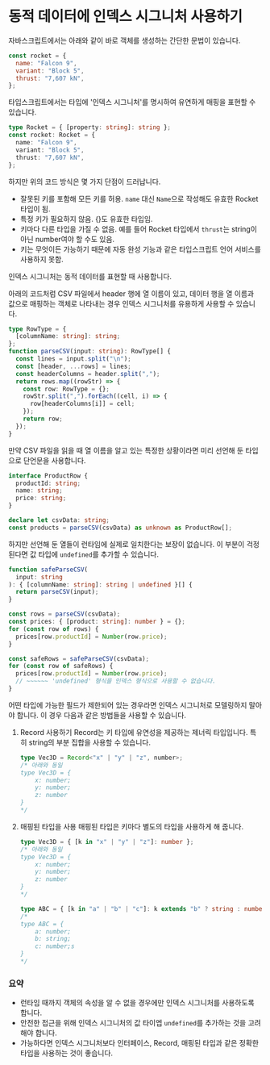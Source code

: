 # 동적 데이터에 인덱스 시그니처 사용하기

자바스크립트에서는 아래와 같이 바로 객체를 생성하는 간단한 문법이 있습니다.

```js
const rocket = {
  name: "Falcon 9",
  variant: "Block 5",
  thrust: "7,607 kN",
};
```

타입스크립트에서는 타입에 '인덱스 시그니처'를 명시하여 유연하게 매핑을 표현할 수 있습니다.

```ts
type Rocket = { [property: string]: string };
const rocket: Rocket = {
  name: "Falcon 9",
  variant: "Block 5",
  thrust: "7,607 kN",
};
```

하지만 위의 코드 방식은 몇 가지 단점이 드러납니다.

- 잘못된 키를 포함해 모든 키를 허용. `name` 대신 `Name`으로 작성해도 유효한 Rocket 타입이 됨.
- 특정 키가 필요하지 않음. {}도 유효한 타입임.
- 키마다 다른 타입을 가질 수 없음. 예를 들어 Rocket 타입에서 `thrust`는 string이 아닌 number여야 할 수도 있음.
- 키는 무엇이든 가능하기 때문에 자동 완성 기능과 같은 타입스크립트 언어 서비스를 사용하지 못함.

인덱스 시그니처는 동적 데이터를 표현할 때 사용합니다.

아래의 코드처럼 CSV 파일에서 header 행에 열 이름이 있고, 데이터 행을 열 이름과 값으로 매핑하는 객체로 나타내는 경우 인덱스 시그니처를 유용하게 사용할 수 있습니다.

```ts
type RowType = {
  [columnName: string]: string;
};
function parseCSV(input: string): RowType[] {
  const lines = input.split("\n");
  const [header, ...rows] = lines;
  const headerColumns = header.split(",");
  return rows.map((rowStr) => {
    const row: RowType = {};
    rowStr.split(",").forEach((cell, i) => {
      row[headerColumns[i]] = cell;
    });
    return row;
  });
}
```

만약 CSV 파일을 읽을 때 열 이름을 알고 있는 특정한 상황이라면 미리 선언해 둔 타입으로 단언문을 사용합니다.

```ts
interface ProductRow {
  productId: string;
  name: string;
  price: string;
}

declare let csvData: string;
const products = parseCSV(csvData) as unknown as ProductRow[];
```

하지만 선언해 둔 열들이 런타임에 실제로 일치한다는 보장이 없습니다. 이 부분이 걱정된다면 값 타입에 `undefined`를 추가할 수 있습니다.

```ts
function safeParseCSV(
  input: string
): { [columnName: string]: string | undefined }[] {
  return parseCSV(input);
}

const rows = parseCSV(csvData);
const prices: { [product: string]: number } = {};
for (const row of rows) {
  prices[row.productId] = Number(row.price);
}

const safeRows = safeParseCSV(csvData);
for (const row of safeRows) {
  prices[row.productId] = Number(row.price);
  // ~~~~~~ 'undefined' 형식을 인덱스 형식으로 사용할 수 없습니다.
}
```

어떤 타입에 가능한 필드가 제한되어 있는 경우라면 인덱스 시그니처로 모델링하지 말아야 합니다. 이 경우 다음과 같은 방법들을 사용할 수 있습니다.

1. Record 사용하기
   Record는 키 타입에 유연성을 제공하는 제너릭 타입입니다. 특히 string의 부분 집합을 사용할 수 있습니다.

   ```ts
   type Vec3D = Record<"x" | "y" | "z", number>;
   /* 아래와 동일
   type Vec3D = {
       x: number;
       y: number;
       z: number
   }
   */
   ```

2. 매핑된 타입을 사용
   매핑된 타입은 키마다 별도의 타입을 사용하게 해 줍니다.

   ```ts
   type Vec3D = { [k in "x" | "y" | "z"]: number };
   /* 아래와 동일
   type Vec3D = {
       x: number;
       y: number;
       z: number
   }
   */

   type ABC = { [k in "a" | "b" | "c"]: k extends "b" ? string : number };
   /*
   type ABC = {
       a: number;
       b: string;
       c: number;s
   }
   */
   ```

### 요약

- 런타임 때까지 객체의 속성을 알 수 없을 경우에만 인덱스 시그니처를 사용하도록 합니다.
- 안전한 접근을 위해 인덱스 시그니처의 값 타이엡 `undefined`를 추가하는 것을 고려해야 합니다.
- 가능하다면 인덱스 시그니처보다 인터페이스, Record, 매핑된 타입과 같은 정확한 타입을 사용하는 것이 좋습니다.
